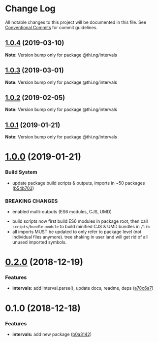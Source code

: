 # Change Log

All notable changes to this project will be documented in this file.
See [Conventional Commits](https://conventionalcommits.org) for commit guidelines.

## [1.0.4](https://github.com/thi-ng/umbrella/compare/@thi.ng/intervals@1.0.3...@thi.ng/intervals@1.0.4) (2019-03-10)

**Note:** Version bump only for package @thi.ng/intervals





## [1.0.3](https://github.com/thi-ng/umbrella/compare/@thi.ng/intervals@1.0.2...@thi.ng/intervals@1.0.3) (2019-03-01)

**Note:** Version bump only for package @thi.ng/intervals





## [1.0.2](https://github.com/thi-ng/umbrella/compare/@thi.ng/intervals@1.0.1...@thi.ng/intervals@1.0.2) (2019-02-05)

**Note:** Version bump only for package @thi.ng/intervals





## [1.0.1](https://github.com/thi-ng/umbrella/compare/@thi.ng/intervals@1.0.0...@thi.ng/intervals@1.0.1) (2019-01-21)

**Note:** Version bump only for package @thi.ng/intervals





# [1.0.0](https://github.com/thi-ng/umbrella/compare/@thi.ng/intervals@0.2.0...@thi.ng/intervals@1.0.0) (2019-01-21)


### Build System

* update package build scripts & outputs, imports in ~50 packages ([b54b703](https://github.com/thi-ng/umbrella/commit/b54b703))


### BREAKING CHANGES

* enabled multi-outputs (ES6 modules, CJS, UMD)

- build scripts now first build ES6 modules in package root, then call
  `scripts/bundle-module` to build minified CJS & UMD bundles in `/lib`
- all imports MUST be updated to only refer to package level
  (not individual files anymore). tree shaking in user land will get rid of
  all unused imported symbols.





# [0.2.0](https://github.com/thi-ng/umbrella/compare/@thi.ng/intervals@0.1.0...@thi.ng/intervals@0.2.0) (2018-12-19)


### Features

* **intervals:** add Interval.parse(), update docs, readme, deps ([a78c6a7](https://github.com/thi-ng/umbrella/commit/a78c6a7))





# 0.1.0 (2018-12-18)


### Features

* **intervals:** add new package ([b0a3142](https://github.com/thi-ng/umbrella/commit/b0a3142))
